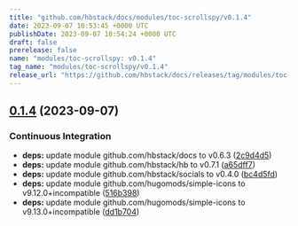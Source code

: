 ```yaml
---
title: "github.com/hbstack/docs/modules/toc-scrollspy/v0.1.4"
date: 2023-09-07 10:53:45 +0000 UTC
publishDate: 2023-09-07 10:54:24 +0000 UTC
draft: false
prerelease: false
name: "modules/toc-scrollspy: v0.1.4"
tag_name: "modules/toc-scrollspy/v0.1.4"
release_url: "https://github.com/hbstack/docs/releases/tag/modules/toc-scrollspy/v0.1.4"
---
```


## [0.1.4](https://github.com/hbstack/docs/compare/modules/toc-scrollspy/v0.1.3...modules/toc-scrollspy/v0.1.4) (2023-09-07)


### Continuous Integration

* **deps:** update module github.com/hbstack/docs to v0.6.3 ([2c9d4d5](https://github.com/hbstack/docs/commit/2c9d4d5130a966793eb0eb641395b3da8269df9d))
* **deps:** update module github.com/hbstack/hb to v0.7.1 ([a65dff7](https://github.com/hbstack/docs/commit/a65dff7ff57f3aeee74ee68a1c240efad91f2057))
* **deps:** update module github.com/hbstack/socials to v0.4.0 ([bc4d5fd](https://github.com/hbstack/docs/commit/bc4d5fd0d1bfadda68b7d7ac156dde50f1e47b33))
* **deps:** update module github.com/hugomods/simple-icons to v9.12.0+incompatible ([516b398](https://github.com/hbstack/docs/commit/516b398f425d41627cc3b5bc9d627d66e25cb1a3))
* **deps:** update module github.com/hugomods/simple-icons to v9.13.0+incompatible ([dd1b704](https://github.com/hbstack/docs/commit/dd1b704b953689901a506829e1af8c888905d6c2))
